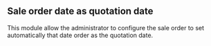 Sale order date as quotation date
-----------------------------
This module allow the administrator to configure the sale order to set automatically that date order as the quotation date.

